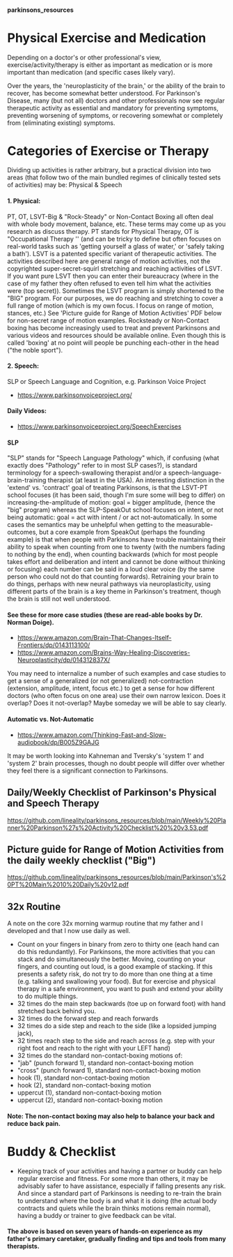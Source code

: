 #### parkinsons_resources

# Physical Exercise and Medication
Depending on a doctor's or other professional's view, exercise/activity/therapy is either as important as medication or is more important than medication (and specific cases likely vary). 

Over the years, the 'neuroplasticity of the brain,' or the ability of the brain to recover, has become somewhat better understood. For Parkinson's Disease, many (but not all) doctors and other professionals now see regular therapeutic activity as essential and mandatory for preventing symptoms, preventing worsening of symptoms, or recovering somewhat or completely from (eliminating existing) symptoms. 

# Categories of Exercise or Therapy
Dividing up activities is rather arbitrary, but a practical division into two areas (that follow two of the main bundled regimes of clinically tested sets of activities) may be: Physical & Speech

#### 1. Physical: 
PT, OT, LSVT-Big & "Rock-Steady" or Non-Contact Boxing all often deal with whole body movement, balance, etc. These terms may come up as you research as discuss therapy. 
PT stands for Physical Therapy, OT is "Occupational Therapy '' (and can be tricky to define but often focuses on real-world tasks such as 'getting yourself a glass of water,' or 'safely taking a bath'). LSVT is a patented specific variant of therapeutic activities. The activities described here are general range of motion activities, not the copyrighted super-secret-squirl stretching and reaching activities of LSVT. If you want pure LSVT then you can enter their bureaucracy (where in the case of my father they often refused to even tell him what the activities were (top secret)). Sometimes the LSVT program is simply shortened to the "BIG" program. For our purposes, we do reaching and stretching to cover a full range of motion (which is my own focus. I focus on range of motion, stances, etc.) See 'Picture guide for Range of Motion Activities' PDF below for non-secret range of motion examples. 
Rocksteady or Non-Contact boxing has become increasingly used to treat and prevent Parkinsons and various videos and resources should be available online. Even though this is called 'boxing' at no point will people be punching each-other in the head ("the noble sport"). 

#### 2. Speech: 
SLP or Speech Language and Cognition, e.g. Parkinson Voice Project
- https://www.parkinsonvoiceproject.org/
#### Daily Videos:
- https://www.parkinsonvoiceproject.org/SpeechExercises

#### SLP
"SLP" stands for "Speech Language Pathology" which, if confusing (what exactly does "Pathology" refer to in most SLP cases?), is standard terminology for a speech-swallowing therapist and/or a speech-language-brain-training therapist (at least in the USA). 
An interesting distinction in the 'extend' vs. 'contract' goal of treating Parkinsons, is that the LSVT-PT school focuses (it has been said, though I'm sure some will beg to differ) on increasing-the-amplitude of motion: goal = bigger amplitude, (hence the "big" program)
whereas the SLP-SpeakOut school focuses on intent, or not being automatic: goal = act with intent / or act not-automatically. 
In some cases the semantics may be unhelpful when getting to the measurable-outcomes, but a core example from SpeakOut (perhaps the founding example) is that when people with Parkinsons have trouble maintaining their ability to speak when counting from one to twenty (with the numbers fading to nothing by the end), when counting backwards (which for most people takes effort and deliberation and intent and cannot be done without thinking or focusing) each number can be said in a loud clear voice (by the same person who could not do that counting forwards). Retraining your brain to do things, perhaps with new neural pathways via neuroplasticity, using different parts of the brain is a key theme in Parkinson's treatment, though the brain is still not well understood. 

#### See these for more case studies (these are read-able books by Dr. Norman Doige). 
- https://www.amazon.com/Brain-That-Changes-Itself-Frontiers/dp/0143113100/
- https://www.amazon.com/Brains-Way-Healing-Discoveries-Neuroplasticity/dp/014312837X/ 

You may need to internalize a number of such examples and case studies to get a sense of a generalized (or not generalized) not-contraction (extension, amplitude, intent, focus etc.) to get a sense for how different doctors (who often focus on one area) use their own narrow lexicon. Does it overlap? Does it not-overlap? Maybe someday we will be able to say clearly. 

#### Automatic vs. Not-Automatic
- https://www.amazon.com/Thinking-Fast-and-Slow-audiobook/dp/B005Z9GAJG

It may be worth looking into Kahneman and Tversky's 'system 1' and 'system 2' brain processes, though no doubt people will differ over whether they feel there is a significant connection to Parkinsons.   

## Daily/Weekly Checklist of Parkinson's Physical and Speech Therapy 
https://github.com/lineality/parkinsons_resources/blob/main/Weekly%20Planner%20Parkinson%27s%20Activity%20Checklist%20%20v3.53.pdf 

## Picture guide for Range of Motion Activities from the daily weekly checklist ("Big")
https://github.com/lineality/parkinsons_resources/blob/main/Parkinson's%20PT%20Main%2010%20Daily%20v12.pdf 

## 32x Routine
A note on the core 32x morning warmup routine that my father and I developed and that I now use daily as well. 
- Count on your fingers in binary from zero to thirty one (each hand can do this redundantly). For Parkinsons, the more activities that you can stack and do simultaneously the better. Moving, counting on your fingers, and counting out loud, is a good example of stacking. If this presents a safety risk, do not try to do more than one thing at a time (e.g. talking and swallowing your food). But for exercise and physical therapy in a safe environment, you want to push and extend your ability to do multiple things.
- 32 times do the main step backwards (toe up on forward foot) with hand stretched back behind you.
- 32 times do the forward step and reach forwards
- 32 times do a side step and reach to the side (like a lopsided jumping jack), 
- 32 times reach step to the side and reach across (e.g. step with your right foot and reach to the right with your LEFT hand) 
- 32 times do the standard non-contact-boxing motions of:
- "jab" (punch forward 1), standard non-contact-boxing motion
- "cross" (punch forward 1), standard non-contact-boxing motion
- hook (1), standard non-contact-boxing motion
- hook (2), standard non-contact-boxing motion
- uppercut (1), standard non-contact-boxing motion
- uppercut (2), standard non-contact-boxing motion

#### Note: The non-contact boxing may also help to balance your back and reduce back pain.  

# Buddy & Checklist
- Keeping track of your activities and having a partner or buddy can help regular exercise and fitness. For some more than others, it may be advisably safer to have assistance, especially if falling presents any risk. And since a standard part of Parkinsons is needing to re-train the brain to understand where the body is and what it is doing (the actual body contracts and quiets while the brain thinks motions remain normal), having a buddy or trainer to give feedback can be vital. 

#### The above is based on seven years of hands-on experience as my father's primary caretaker, gradually finding and tips and tools from many therapists.  

